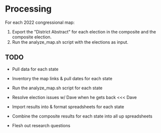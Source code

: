 # Processing

For each 2022 congressional map:

1. Export the "District Abstract" for each election in the composite and the composite election.
2. Run the analyze_map.sh script with the elections as input.

## TODO

- Pull data for each state
- Inventory the map links & pull dates for each state

- Run the analyze_map.sh script for each state
- Resolve election issues w/ Dave when he gets back <<< Dave

- Import results into & format spreadsheets for each state
- Combine the composite results for each state into all up spreadsheets

- Flesh out research questions